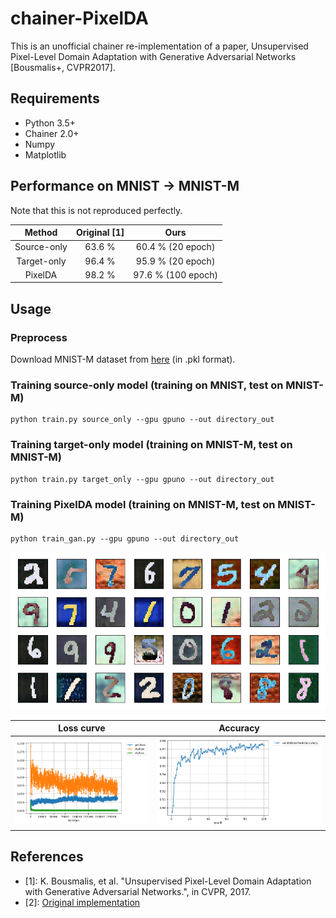 # chainer-PixelDA

This is an unofficial chainer re-implementation of a paper, Unsupervised Pixel-Level Domain Adaptation with Generative Adversarial Networks [Bousmalis+, CVPR2017].

## Requirements
- Python 3.5+
- Chainer 2.0+
- Numpy
- Matplotlib

## Performance on MNIST -> MNIST-M

Note that this is not reproduced perfectly.

| Method | Original [1] | Ours |
|:-:|:-:|:-:|
| Source-only | 63.6 % |  60.4 % (20 epoch)|
| Target-only | 96.4 % |  95.9 % (20 epoch)|
| PixelDA | 98.2 %  |  97.6 % (100 epoch) |

## Usage

### Preprocess
Download MNIST-M dataset from [here](https://www.dropbox.com/s/mbv02veynifs8a4/mnistm_data.pkl?dl=0) (in .pkl format).

### Training source-only model (training on MNIST, test on MNIST-M)
```
python train.py source_only --gpu gpuno --out directory_out
```

### Training target-only model (training on MNIST-M, test on MNIST-M)
```
python train.py target_only --gpu gpuno --out directory_out
```

### Training PixelDA model (training on MNIST-M, test on MNIST-M)
```
python train_gan.py --gpu gpuno --out directory_out
```

![generated](pixelda_result.png)

Loss curve                 |  Accuracy
:-------------------------:|:-------------------------:
![](pixelda_loss.png)      |  ![](pixelda_accuracy.png)

## References
- [1]: K. Bousmalis, et al. "Unsupervised Pixel-Level Domain Adaptation with Generative Adversarial Networks.", in CVPR, 2017.
- [2]: [Original implementation](https://github.com/tensorflow/models/tree/master/domain_adaptation) 
